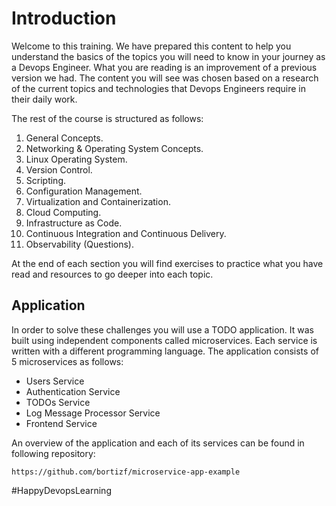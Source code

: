 # Introduction

Welcome to this training. We have prepared this content to help you understand the basics of the topics you will need to know in your journey as a Devops Engineer. What you are reading is an improvement of a previous version we had. The content you will see was chosen based on a research of the current topics and technologies that Devops Engineers require in their daily work.  

The rest of the course is structured as follows:

1. General Concepts.
2. Networking & Operating System Concepts.
3. Linux Operating System.
4. Version Control.
5. Scripting.
6. Configuration Management.
7. Virtualization and Containerization.
8. Cloud Computing.
9. Infrastructure as Code.
10. Continuous Integration and Continuous Delivery.
11. Observability (Questions).

At the end of each section you will find exercises to practice what you have read and resources to go deeper into each topic.  

## Application
In order to solve these challenges you will use a TODO application. It was built using independent components called microservices. Each service is written with a different programming language. The application consists of 5 microservices as follows:
* Users Service
* Authentication Service
* TODOs Service
* Log Message Processor Service
* Frontend Service

An overview of the application and each of its services can be found in following repository: 

```git
https://github.com/bortizf/microservice-app-example
```

\#HappyDevopsLearning
